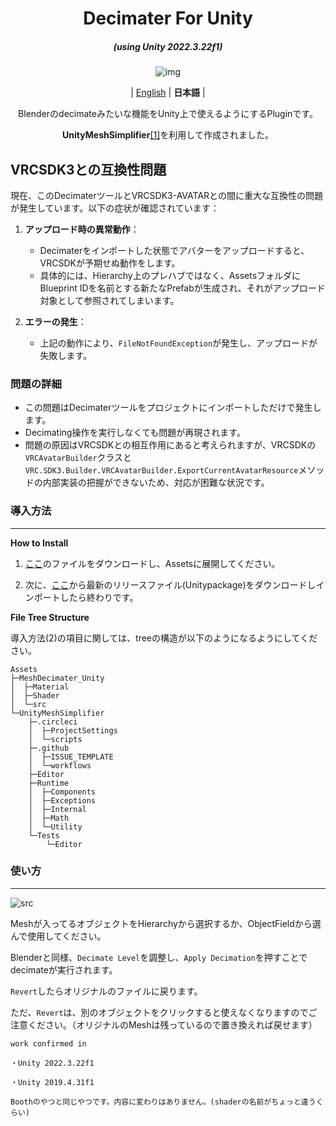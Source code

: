 <div align="center">

# Decimater For Unity

<em><h5 align="center">(using Unity 2022.3.22f1)</h5></em>

![img](https://github.com/refiaa/MeshDecimater_Unity/assets/112306763/e4747f15-c537-4d83-a6d1-5e69100c244c)

| [English](./README.md) | **日本語** |

Blenderのdecimateみたいな機能をUnity上で使えるようにするPluginです。

**UnityMeshSimplifier**[[1]][UnityMeshSimplifier_github]を利用して作成されました。

<div align="left">

## VRCSDK3との互換性問題

現在、このDecimaterツールとVRCSDK3-AVATARとの間に重大な互換性の問題が発生しています。以下の症状が確認されています：

1. **アップロード時の異常動作**：
   - Decimaterをインポートした状態でアバターをアップロードすると、VRCSDKが予期せぬ動作をします。
   - 具体的には、Hierarchy上のプレハブではなく、AssetsフォルダにBlueprint IDを名前とする新たなPrefabが生成され、それがアップロード対象として参照されてしまいます。

2. **エラーの発生**：
   - 上記の動作により、`FileNotFoundException`が発生し、アップロードが失敗します。

### 問題の詳細

- この問題はDecimaterツールをプロジェクトにインポートしただけで発生します。
- Decimating操作を実行しなくても問題が再現されます。
- 問題の原因はVRCSDKとの相互作用にあると考えられますが、VRCSDKの`VRCAvatarBuilder`クラスと`VRC.SDK3.Builder.VRCAvatarBuilder.ExportCurrentAvatarResource`メソッドの内部実装の把握ができないため、対応が困難な状況です。


### 導入方法
---

**How to Install**

1.  [ここ][download_link]のファイルをダウンロードし、Assetsに展開してください。
  
2.  次に、[ここ][download_link2]から最新のリリースファイル(Unitypackage)をダウンロードしインポートしたら終わりです。

**File Tree Structure**

導入方法(2)の項目に関しては、treeの構造が以下のようになるようにしてください。

```shell
Assets
├─MeshDecimater_Unity
│  ├─Material
│  ├─Shader
│  └─src
└─UnityMeshSimplifier
    ├─.circleci
    │  ├─ProjectSettings
    │  └─scripts
    ├─.github
    │  ├─ISSUE_TEMPLATE
    │  └─workflows
    ├─Editor
    ├─Runtime
    │  ├─Components
    │  ├─Exceptions
    │  ├─Internal
    │  ├─Math
    │  └─Utility
    └─Tests
        └─Editor
```

### 使い方
---
![src](https://github.com/refiaa/MeshDecimater_Unity/assets/112306763/1830fee5-2ae0-49d0-bac4-929a3e42ab4a)

Meshが入ってるオブジェクトをHierarchyから選択するか、ObjectFieldから選んで使用してください。

Blenderと同様、`Decimate Level`を調整し、`Apply Decimation`を押すことでdecimateが実行されます。

`Revert`したらオリジナルのファイルに戻ります。

ただ、`Revert`は、別のオブジェクトをクリックすると使えなくなりますのでご注意ください。（オリジナルのMeshは残っているので置き換えれば戻せます）

```
work confirmed in

・Unity 2022.3.22f1

・Unity 2019.4.31f1
```

<!-- links -->
  [UnityMeshSimplifier_github]: https://github.com/Whinarn/UnityMeshSimplifier
  [download_link]: https://github.com/Whinarn/UnityMeshSimplifier/releases/tag/v3.1.0
  [download_link2]: https://github.com/refiaa/MeshDecimater_Unity/releases/latest

```
Boothのやつと同じやつです。内容に変わりはありません。(shaderの名前がちょっと違うくらい)
```
